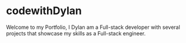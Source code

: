 # codewithDylan
Welcome to my Portfolio, I Dylan am a Full-stack developer with several projects that showcase my skills as a Full-stack engineer. 
